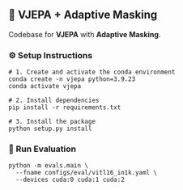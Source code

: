 <h2>🧠 VJEPA + Adaptive Masking</h2>

<p>Codebase for <strong>VJEPA</strong> with <strong>Adaptive Masking</strong>.</p>

<h3>⚙️ Setup Instructions</h3>

<pre><code># 1. Create and activate the conda environment
conda create -n vjepa python=3.9.23
conda activate vjepa

# 2. Install dependencies
pip install -r requirements.txt

# 3. Install the package
python setup.py install
</code></pre>

<h3>🚀 Run Evaluation</h3>

<pre><code>python -m evals.main \
  --fname configs/eval/vitl16_in1k.yaml \
  --devices cuda:0 cuda:1 cuda:2
</code></pre>